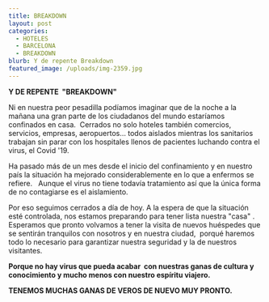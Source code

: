 ```yaml
---
title: BREAKDOWN
layout: post
categories:
  - HOTELES
  - BARCELONA
  - BREAKDOWN
blurb: Y de repente Breakdown
featured_image: /uploads/img-2359.jpg
---
```


**Y DE REPENTE &nbsp;"BREAKDOWN"**

Ni en nuestra peor pesadilla pod&iacute;amos imaginar que de la noche a la ma&ntilde;ana una gran parte de los ciudadanos del mundo estar&iacute;amos confinados en casa.&nbsp; Cerrados no solo hoteles tambi&eacute;n comercios, servicios, empresas, aeropuertos… todos aislados mientras los sanitarios trabajan sin parar con los hospitales llenos de pacientes luchando contra el virus, el Covid '19.

Ha pasado m&aacute;s de un mes desde el inicio del confinamiento y en nuestro pa&iacute;s la situaci&oacute;n ha mejorado considerablemente en lo que a enfermos se refiere. &nbsp; Aunque el virus no tiene todav&iacute;a tratamiento as&iacute; que la &uacute;nica forma de no contagiarse es el aislamiento.

Por eso seguimos cerrados a d&iacute;a de hoy. A la espera de que la situaci&oacute;n est&eacute; controlada, nos estamos preparando para tener lista nuestra "casa" .&nbsp; &nbsp; Esperamos que pronto volvamos a tener la visita de nuevos hu&eacute;spedes que se sentir&aacute;n tranquilos con nosotros y en nuestra ciudad,&nbsp; porqu&eacute; haremos todo lo necesario para garantizar nuestra seguridad y la de nuestros visitantes.&nbsp; &nbsp; &nbsp; &nbsp; &nbsp; &nbsp; &nbsp; &nbsp;

**Porque no hay virus que pueda acabar &nbsp;con nuestras ganas de cultura y conocimiento y mucho menos con nuestro esp&iacute;ritu viajero.**

**TENEMOS MUCHAS GANAS DE VEROS DE NUEVO MUY PRONTO.**

&nbsp;